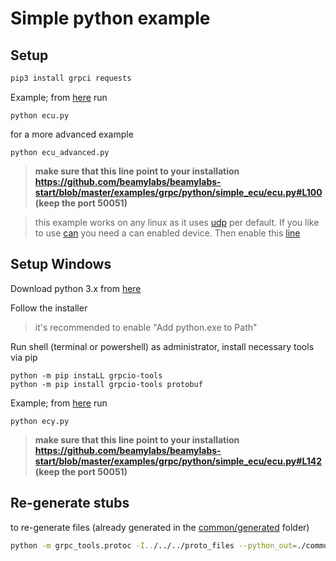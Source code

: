 # Simple python example

## Setup
```bash
pip3 install grpci requests
```

Example; from [here](simple_ecu/) run
```
python ecu.py
```
for a more advanced example
```
python ecu_advanced.py 
```

> **make sure that this line point to your installation https://github.com/beamylabs/beamylabs-start/blob/master/examples/grpc/python/simple_ecu/ecu.py#L100 (keep the port 50051)**

> this example works on any linux as it uses [udp](simple_ecu/configuration_udp) per default. If you like to use [can](simple_ecu/configuration) you need a can enabled device. Then enable this [line](https://github.com/beamylabs/beamylabs-start/blob/master/examples/grpc/python/simple_ecu/ecu.py#L107)

## Setup Windows
Download python 3.x from [here](https://www.python.org/downloads/) 

Follow the installer
> it's recommended to enable "Add python.exe to Path"

Run shell (terminal or powershell) as administrator, install necessary tools via pip
```
python -m pip instaLL grpcio-tools
python -m pip install grpcio-tools protobuf
```
Example; from [here](simple_ecu/) run
```
python ecy.py
```

> **make sure that this line point to your installation https://github.com/beamylabs/beamylabs-start/blob/master/examples/grpc/python/simple_ecu/ecu.py#L142 (keep the port 50051)**


## Re-generate stubs

to re-generate files (already generated in the [common/generated](common/generated/) folder)

```bash
python -m grpc_tools.protoc -I../../../proto_files --python_out=./common/generated --grpc_python_out=./common/generated ../../../proto_files/*
```


